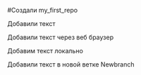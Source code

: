 #Создали my_first_repo

Добавили текст

Добавили текст через веб браузер

Добавим текст локально

Добавили текст в новой 
ветке Newbranch